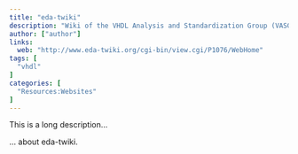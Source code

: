 ```yaml
---
title: "eda-twiki"
description: "Wiki of the VHDL Analysis and Standardization Group (VASG)"
author: ["author"]
links:
  web: "http://www.eda-twiki.org/cgi-bin/view.cgi/P1076/WebHome"
tags: [
  "vhdl"
]
categories: [
  "Resources:Websites"
]
---
```


This is a long description...
<!--more-->
... about eda-twiki.

